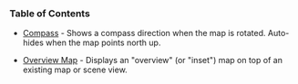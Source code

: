 ### Table of Contents

* [Compass](Compass) - Shows a compass direction when the map is rotated. Auto-hides when the map points north up.

* [Overview Map](OverviewMap) - Displays an "overview" (or "inset") map on top of an existing map or scene view.
